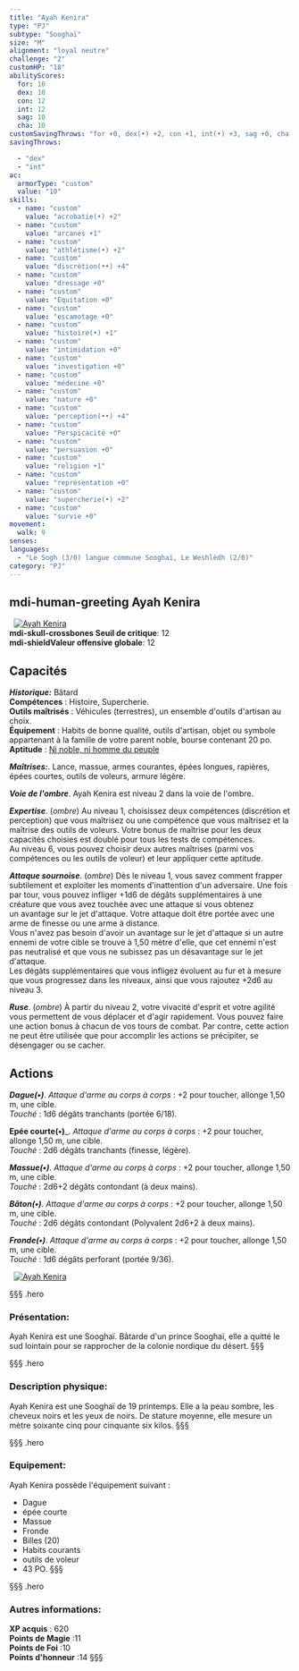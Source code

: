 ```yaml
---
title: "Ayah Kenira"
type: "PJ"
subtype: "Sooghaï"
size: "M"
alignment: "loyal neutre"
challenge: "2"
customHP: "18"
abilityScores:
  for: 10
  dex: 10
  con: 12
  int: 12
  sag: 10
  cha: 10
customSavingThrows: "for +0, dex(•) +2, con +1, int(•) +3, sag +0, cha +0"
savingThrows:

  - "dex"
  - "int"
ac:
  armorType: "custom"
  value: "10"
skills:
  - name: "custom"
    value: "acrobatie(•) +2"
  - name: "custom"
    value: "arcanes +1"
  - name: "custom"
    value: "athlétisme(•) +2"
  - name: "custom"
    value: "discrétion(••) +4"
  - name: "custom"
    value: "dressage +0"
  - name: "custom"
    value: "Equitation +0"
  - name: "custom"
    value: "escamotage +0"
  - name: "custom"
    value: "histoire(•) +1"
  - name: "custom"
    value: "intimidation +0"
  - name: "custom"
    value: "investigation +0"
  - name: "custom"
    value: "médecine +0"
  - name: "custom"
    value: "nature +0"
  - name: "custom"
    value: "perception(••) +4"
  - name: "custom"
    value: "Perspicacité +0"
  - name: "custom"
    value: "persuasion +0"
  - name: "custom"
    value: "religion +1"
  - name: "custom"
    value: "représentation +0"
  - name: "custom"
    value: "supercherie(•) +2"
  - name: "custom"
    value: "survie +0"
movement:
  walk: 9
senses:
languages:
  - "Le Sogh (3/0) langue commune Sooghaï, Le Weshlèdh (2/0)"
category: "PJ"
---
```

## <v-icon>mdi-human-greeting</v-icon>  Ayah Kenira
&nbsp;
[![Ayah Kenira](https://www.douaratil.fr/illustrations/pj/ayah300.jpeg)](https://www.douaratil.fr/illustrations/pj/ayah.jpeg)  
**<v-icon>mdi-skull-crossbones</v-icon> Seuil de critique**: 12          
**<v-icon>mdi-shield</v-icon>Valeur offensive globale**: 12    
## Capacités
_**Historique:**_ Bâtard   
**Compétences** : Histoire, Supercherie.  
**Outils maîtrisés** : Véhicules (terrestres), un ensemble d'outils d'artisan au choix.  
**Équipement** : Habits de bonne qualité, outils d'artisan, objet ou symbole appartenant à la famille de votre parent noble, bourse contenant 20 po.   
**Aptitude** : [Ni noble, ni homme du peuple](/personnalite-et-historique/#Ni-noble,-ni-homme-du-peuple)   

_**Maîtrises:**_. Lance, massue, armes courantes, épées longues, rapières, épées courtes, outils de voleurs, armure légère.

_**Voie de l'ombre**_. Ayah Kenira est niveau 2 dans la voie de l'ombre.  

_**Expertise**_. (*ombre*)
Au niveau 1, choisissez deux compétences (discrétion et perception) que vous maîtrisez ou une compétence que vous maîtrisez et la maîtrise des outils de voleurs. Votre bonus de maîtrise pour les deux capacités choisies est doublé pour tous les tests de compétences.  
Au niveau 6, vous pouvez choisir deux autres maîtrises (parmi vos compétences ou les outils de voleur) et leur appliquer cette aptitude.   

_**Attaque sournoise**_. (*ombre*) Dès le niveau 1, vous savez comment frapper subtilement et exploiter les moments d'inattention d'un adversaire. Une fois par tour, vous pouvez infliger +1d6 de dégâts supplémentaires à une créature que vous avez touchée avec une attaque si vous obtenez un avantage sur le jet d'attaque. Votre attaque doit être portée avec une arme de finesse ou une arme à distance.  
Vous n'avez pas besoin d'avoir un avantage sur le jet d'attaque si un autre ennemi de votre cible se trouve à 1,50 mètre d'elle, que cet ennemi n'est pas neutralisé et que vous ne subissez pas un désavantage sur le jet d'attaque.  
Les dégâts supplémentaires que vous infligez évoluent au fur et à mesure que vous progressez dans les niveaux, ainsi que vous rajoutez +2d6 au niveau 3.  

_**Ruse**_. (*ombre*) À partir du niveau 2, votre vivacité d'esprit et votre agilité vous permettent de vous déplacer et d'agir rapidement. Vous pouvez faire une action bonus à chacun de vos tours de combat. Par contre, cette action ne peut être utilisée que pour accomplir les actions se précipiter, se désengager ou se cacher.

## Actions  
_**Dague(•)**_. _Attaque d'arme au corps à corps_ : +2 pour toucher, allonge 1,50 m, une cible.  
_Touché_ : 1d6 dégâts tranchants (portée 6/18).  

**Epée courte(•)**_. _Attaque d'arme au corps à corps_ : +2 pour toucher, allonge 1,50 m, une cible.  
_Touché_ : 2d6 dégâts tranchants (finesse, légère).

_**Massue(•)**_. _Attaque d'arme au corps à corps_ : +2 pour toucher, allonge 1,50 m, une cible.  
_Touché_ : 2d6+2 dégâts contondant (à deux mains).  

_**Bâton(•)**_. _Attaque d'arme au corps à corps_ : +2 pour toucher, allonge 1,50 m, une cible.  
_Touché_ : 2d6 dégâts contondant (Polyvalent 2d6+2 à deux mains).  

_**Fronde(•)**_. _Attaque d'arme au corps à corps_ : +2 pour toucher, allonge 1,50 m, une cible.  
_Touché_ : 1d6 dégâts perforant (portée 9/36).  

&nbsp;
[![Ayah Kenira](https://www.douaratil.fr/illustrations/pj/ayah2300.jpeg)](https://www.douaratil.fr/illustrations/pj/ayah2.jpeg)  

§§§ .hero
### Présentation:  
Ayah Kenira est une Sooghaï. Bâtarde d'un prince Sooghaï, elle a quitté le sud lointain pour se rapprocher de la colonie nordique du désert.
§§§

§§§ .hero
### Description physique:  
Ayah Kenira est une Sooghaï de 19 printemps. Elle a la peau sombre, les cheveux noirs et les yeux de noirs. De stature moyenne, elle mesure un mètre soixante cinq pour cinquante six kilos.
§§§

§§§ .hero
### Equipement:  
Ayah Kenira possède l'équipement suivant :
- Dague
- épée courte
- Massue
- Fronde
- Billes (20)
- Habits courants
- outils de voleur
- 43 PO.
§§§

§§§ .hero
### Autres informations:  
**XP acquis** : 620  
**Points de Magie** :11  
**Points de Foi** :10   
**Points d'honneur** :14
§§§
